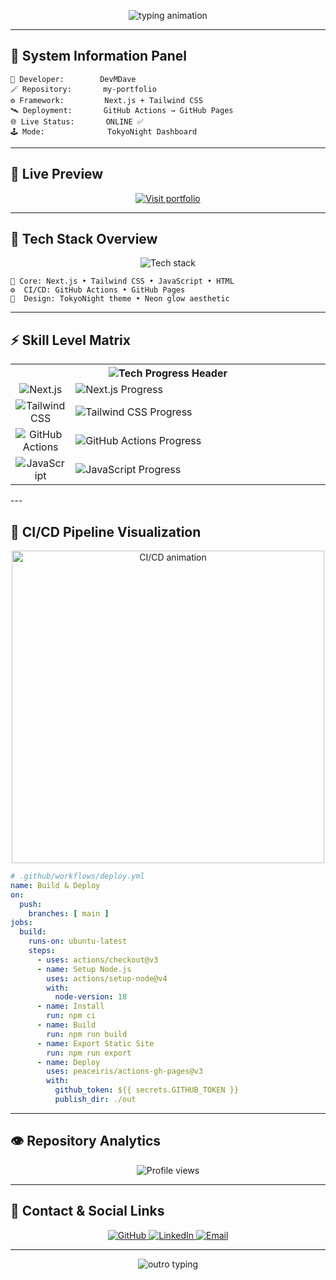 <!--
==========================================================
💻 DEVMDAVE — my-portfolio (TokyoNight Tech Dashboard Mode)
Minimal, Animated, and Professional GitHub-Safe README
==========================================================
-->

<!-- 🧠 Header Banner -->
<p align="center">
  <img src="https://readme-typing-svg.herokuapp.com?font=Orbitron&size=28&duration=2800&pause=900&color=00FFF5&center=true&vCenter=true&width=800&lines=💻+DevMDave's+Portfolio+Repository;⚙️+Next.js+%7C+Tailwind+CSS+%7C+CI%2FCD+Workflow;" alt="typing animation" />
</p>

---

## 🧭 System Information Panel
```text
🧠 Developer:        DevMDave
🪄 Repository:       my-portfolio
⚙️ Framework:         Next.js + Tailwind CSS
🛰️ Deployment:       GitHub Actions → GitHub Pages
🌐 Live Status:       ONLINE ✅
🕹️ Mode:              TokyoNight Dashboard
```

---

## 🚀 Live Preview
<p align="center">
  <a href="https://devmdave.github.io/my-portfolio" target="_blank">
    <img src="https://img.shields.io/badge/🚀%20Visit%20My%20Portfolio-00FFF5?style=for-the-badge&logo=vercel&logoColor=white" alt="Visit portfolio" />
  </a>
</p>

---

## 🧩 Tech Stack Overview
<p align="center">
  <img src="https://skillicons.dev/icons?i=nextjs,tailwind,js,html,githubactions,vercel&theme=dark" alt="Tech stack" />
</p>

```text
🧩 Core: Next.js • Tailwind CSS • JavaScript • HTML
⚙️  CI/CD: GitHub Actions • GitHub Pages
🎨  Design: TokyoNight theme • Neon glow aesthetic
```

---

## ⚡ Skill Level Matrix

<table align="center">
  <tr>
    <th colspan="2" align="center">
      <img src="https://readme-typing-svg.herokuapp.com?font=Orbitron&size=26&duration=2500&pause=800&color=00FFF5&center=true&vCenter=true&width=435&lines=🚀+Tech+Proficiency+Dashboard" alt="Tech Progress Header"/>
    </th>
  </tr>

  <tr>
    <td align="center">
      <img src="https://img.shields.io/badge/Next.js-000000?style=for-the-badge&logo=nextdotjs&logoColor=white" alt="Next.js"/>
    </td>
    <td width="400">
      <img src="https://progress-bar.dev/90/?title=90%25&width=400&color=00FFF5&suffix=+" alt="Next.js Progress"/>
    </td>
  </tr>

  <tr>
    <td align="center">
      <img src="https://img.shields.io/badge/Tailwind%20CSS-0EA5E9?style=for-the-badge&logo=tailwindcss&logoColor=white" alt="Tailwind CSS"/>
    </td>
    <td width="400">
      <img src="https://progress-bar.dev/85/?title=85%25&width=400&color=7F5AF0&suffix=+" alt="Tailwind CSS Progress"/>
    </td>
  </tr>

  <tr>
    <td align="center">
      <img src="https://img.shields.io/badge/GitHub%20Actions-2088FF?style=for-the-badge&logo=githubactions&logoColor=white" alt="GitHub Actions"/>
    </td>
    <td width="400">
      <img src="https://progress-bar.dev/75/?title=75%25&width=400&color=FF77A9&suffix=+" alt="GitHub Actions Progress"/>
    </td>
  </tr>

  <tr>
    <td align="center">
      <img src="https://img.shields.io/badge/JavaScript-F7DF1E?style=for-the-badge&logo=javascript&logoColor=000000" alt="JavaScript"/>
    </td>
    <td width="400">
      <img src="https://progress-bar.dev/80/?title=80%25&width=400&color=FFD700&suffix=+" alt="JavaScript Progress"/>
    </td>
  </tr>
</table>
---

## 🔄 CI/CD Pipeline Visualization
<p align="center">
  <img src="https://media.giphy.com/media/Y3xkaMlf1YxgA9aJj3/giphy.gif" width="500" alt="CI/CD animation"/>
</p>

```yaml
# .github/workflows/deploy.yml
name: Build & Deploy
on:
  push:
    branches: [ main ]
jobs:
  build:
    runs-on: ubuntu-latest
    steps:
      - uses: actions/checkout@v3
      - name: Setup Node.js
        uses: actions/setup-node@v4
        with:
          node-version: 18
      - name: Install
        run: npm ci
      - name: Build
        run: npm run build
      - name: Export Static Site
        run: npm run export
      - name: Deploy
        uses: peaceiris/actions-gh-pages@v3
        with:
          github_token: ${{ secrets.GITHUB_TOKEN }}
          publish_dir: ./out
```

---

## 👁️ Repository Analytics
<p align="center">
  <img src="https://komarev.com/ghpvc/?username=devmdave&label=👁️+Views&color=00FFF5&style=flat-square" alt="Profile views"/>
</p>

---

## 💬 Contact & Social Links
<p align="center">
  <a href="https://github.com/devmdave" target="_blank">
    <img src="https://img.shields.io/badge/GitHub-181717?style=for-the-badge&logo=github&logoColor=white" alt="GitHub" />
  </a>
  <a href="https://linkedin.com/in/devmdave" target="_blank">
    <img src="https://img.shields.io/badge/LinkedIn-0077B5?style=for-the-badge&logo=linkedin&logoColor=white" alt="LinkedIn" />
  </a>
  <a href="mailto:davemadhav2007@gmail.com">
    <img src="https://img.shields.io/badge/Email-EA4335?style=for-the-badge&logo=gmail&logoColor=white" alt="Email" />
  </a>
</p>

---
<p align="center">
  <img src="https://readme-typing-svg.herokuapp.com?font=Fira+Code&size=16&duration=2500&pause=800&color=00FFF5&center=true&vCenter=true&width=660&lines=System+Status:+STABLE;Awaiting+Next+Deployment...+🛰️;Thanks+for+visiting+DevMDave's+Dashboard!+⚡" alt="outro typing" />
</p>